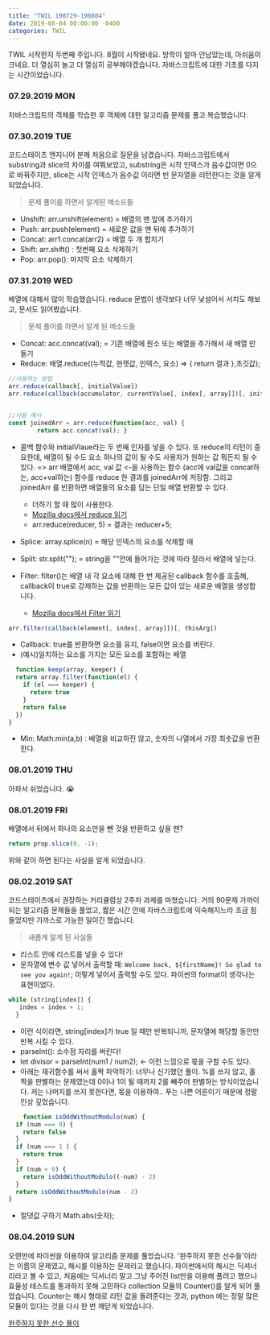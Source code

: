 ```yaml
---
title: "TWIL 190729-190804"
date: 2019-08-04 00:00:00 -0400
categories: TWIL
---
```



TWIL 시작한지 두번째 주입니다. 8월이 시작됐네요.
방학이 얼마 안남았는데, 아쉬움이 크네요. 더 열심히 놀고 더 열심히 공부해야겠습니다.
자바스크립트에 대한 기초를 다지는 시간이었습니다.

### 07.29.2019 MON
자바스크립트의 객체를 학습한 후 객체에 대한 알고리즘 문제를 풀고 복습했습니다.

### 07.30.2019 TUE
코드스테이츠 엔지니어 분께 처음으로 질문을 남겼습니다.
자바스크립트에서 substring과 slice의 차이를 여쭤보았고, substring은 시작 인덱스가 음수값이면 0으로 바꿔주지만, slice는 시작 인덱스가 음수값
이라면 빈 문자열을 리턴한다는 것을 알게 되었습니다.

> 문제 풀이를 하면서 알게된 메소드들


- Unshift: arr.unshift(element) = 배열의 맨 앞에 추가하기
- Push: arr.push(element) = 새로운 값을 맨 뒤에 추가하기
- Concat: arr1.concat(arr2) = 배열 두 개 합치기
- Shift: arr.shift() : 첫번째 요소 삭제하기
- Pop: arr.pop(): 마지막 요소 삭제하기


### 07.31.2019 WED
배열에 대해서 많이 학습했습니다.
reduce 문법이 생각보다 너무 낯설어서 서치도 해보고, 문서도 읽어봤습니다.

> 문제 풀이를 하면서 알게 된 메소드들


- Concat: acc.concat(val); = 기존 배열에 원소 또는 배열을 추가해서 새 배열 만들기
- Reduce: 배열.reduce((누적값, 현잿값, 인덱스, 요소) => { return 결과 },초깃값);

```js
//사용하는 방법
arr.reduce(callback[, initialValue])
arr.reduce(callback(accumulator, currentValue[, index[, array]])[, initialValue])


//사용 예시
const joinedArr = arr.reduce(function(acc, val) {
        return acc.concat(val); }
```

	
- 콜백 함수와 initialVlaue라는 두 번째 인자를 넣을 수 있다. 또 reduce의 리턴이 중요한데, 배열이 될 수도 요소 하나의 값이 될 수도 사용자가 원하는 값 뭐든지 될 수 있다. => arr 배열에서 acc, val 값 <-을 사용하는 함수 (acc에 val값을 concat하는, acc+val하는) 함수를 reduce 한 결과를 joinedArr에 저장함. 그리고 joinedArr 를 반환하면 배열들의 요소를 담는 단일 배열 반환할 수 있다.
	
	- 더하기 할 때 많이 사용한다. 
	- [Mozilla docs에서 reduce 읽기](https://developer.mozilla.org/en-US/docs/Web/JavaScript/Reference/Global_Objects/Array/reduce)
	- arr.reduce(reducer, 5) = 결과는 reducer+5;
	
- Splice: array.splice(n) = 해당 인덱스의 요소를 삭제할 때
- Split: str.split(""); = string을 ""안에 들어가는 것에 따라 잘라서 배열에 넣는다.
- Filter: filter()는 배열 내 각 요소에 대해 한 번 제공된 callback 함수를 호출해, callback이 true로 강제하는 값을 반환하는 모든 값이 있는 새로운 배열을 생성합니다.
	- [Mozilla docs에서 Filter 읽기](https://developer.mozilla.org/ko/docs/Web/JavaScript/Reference/Global_Objects/Array/filter)
```js
arr.filter(callback(element[, index[, array]])[, thisArg])
```
	

- Callback: true를 반환하면 요소를 유지, false이면 요소를 버린다.
- (예시)일치하는 요소를 가지는 모든 요소를 포함하는 배열

```js
  function keep(array, keeper) {
  return array.filter(function(el) {
    if (el === keeper) {
      return true
    }
    return false
  })
}
```
- Min: Math.min(a,b) : 배열을 비교하진 않고, 숫자의 나열에서 가장 최솟값을 반환한다.


### 08.01.2019 THU
아파서 쉬었습니다. 😭


### 08.01.2019 FRI
배열에서 뒤에서 하나의 요소만을 뺀 것을 반환하고 싶을 땐?
```js
return prop.slice(0, -1);
```
위와 같이 하면 된다는 사실을 알게 되었습니다.


### 08.02.2019 SAT
코드스테이츠에서 권장하는 커리큘럼상 2주차 과제를 마쳤습니다.
거의 90문제 가까이 되는 알고리즘 문제들을 풀었고, 짧은 시간 안에 자바스크립트에 익숙해지느라 조금 힘들었지만 가까스로 가능한 일이긴 했습니다.

	
> 새롭게 알게 된 사실들


- 리스트 안에 리스트를 넣을 수 있다! 
- 문자열에 변수 값 넣어서 출력할 때: 
`Welcome back, ${firstName}! So glad to see you again!`; 이렇게 넣어서 출력할 수도 있다. 파이썬의 format이 생각나는 표현이었다.
```js
while (string[index]) {
   index = index + 1;
  }
```
- 이런 식이라면, string[index]가 true 일 때만 반복되니까, 문자열에 해당할 동안만 반복 시킬 수 있다.
- parseInt(): 소수점 자리를 버린다!
- let divisor = parseInt(num1 / num2); <- 이런 느낌으로 몫을 구할 수도 있다.
- 아래는 재귀함수를 써서 홀짝 파악하기: 너무나 신기했던 풀이. %를 쓰지 않고, 홀짝을 판별하는 문제였는데 0이나 1이 될 때까지 2를 빼주어 판별하는 방식이었습니다. 저는 나머지를 쓰지 못한다면, 몫을 이용하여.. 푸는 나쁜 어른이기 때문에 정말 인상 깊었습니다.
  
```js
	function isOddWithoutModulo(num) {
  if (num === 0) {
    return false
  }
  if (num === 1 ) {
    return true
  }
  if (num < 0) {
    return isOddWithoutModulo((-num) - 2)
  }
  return isOddWithoutModulo(num - 2)
}
```

- 절댓값 구하기 Math.abs(숫자);


### 08.04.2019 SUN
오랜만에 파이썬을 이용하여 알고리즘 문제를 풀었습니다. '완주하지 못한 선수들'이라는 이름의 문제였고, 해시를 이용하는 문제라고 했습니다.
파이썬에서의 해시는 딕셔너리라고 볼 수 있고, 처음에는 딕셔너리 말고 그냥 주어진 list만을 이용해 풀려고 했으나 
효율성 테스트를 통과하지 못해 고민하다 collection 모듈의 Counter()를 알게 되어 풀었습니다.
Counter는 해시 형태로 리턴 값을 돌려준다는 것과, python 에는 정말 많은 모듈이 있다는 것을 다시 한 번 깨닫게 되었습니다.

[완주하지 못한 선수 풀이](
https://github.com/SeunghyoKu/Algorithms/blob/master/Programmers/Level1/%EC%99%84%EC%A3%BC%ED%95%98%EC%A7%80%EB%AA%BB%ED%95%9C%EC%84%A0%EC%88%98.py)
